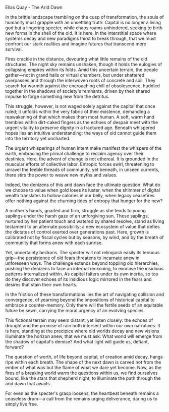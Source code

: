 Elias Quay - The Arid Dawn

In the brittle landscape trembling on the cusp of transformation, the souls of humanity must grapple with an unsettling truth: Capital is no longer a living god but a lingering specter, while chaos roams unhindered, seeking to birth new forms in the shell of the old. It is here, in the interstitial space where systems decay and new paradigms thirst to break through, that we must confront our stark realities and imagine futures that transcend mere survival.

Fires crackle in the distance, devouring what little remains of the old structures. The night sky remains unshaken, though it holds the eulogies of collapsing empires within its folds. Amid this uncertain terrain, the people gather—not in grand halls or virtual chambers, but under shattered overpasses and through the interwoven roots of concrete and soil. They search for warmth against the encroaching chill of obsolescence, huddled together in the shadows of society's remnants, driven by their shared impulse to forge something new from the detritus.

This struggle, however, is not waged solely against the capital that once ruled; it unfolds within the very fabric of their existence, demanding a reawakening of that which makes them most human. A soft, warm hand trembles within dirt-caked fingers as the echoes of despair meet with the urgent vitality to preserve dignity in a fractured age. Beneath whispered hopes lies an intuitive understanding: the ways of old cannot guide them into the territory yet uncharted.

The urgent whisperings of human intent make manifest the whispers of the earth, embracing the primal challenge to reclaim agency over their destinies. Here, the advent of change is not ethereal. It is grounded in the muscular efforts of collective labor. Entropic forces swirl, threatening to unravel the feeble threads of community, yet beneath, in unseen currents, there stirs the power to weave new myths and values.

Indeed, the denizens of this arid dawn face the ultimate question: What do we choose to value when gold loses its luster, when the shimmer of digital wealth translates to hollow calories in our belly, when legacy ceasefires offer nothing against the churning tides of entropy that hunger for the new?

A mother's hands, gnarled and firm, struggle as she tends to young saplings under the harsh gaze of an unforgiving sun. These saplings, nurtured by her patient touch and watered by shared resolve, stand as living testament to an alternate possibility; a new ecosystem of value that defies the dictates of control exerted over generations past. Here, growth is calibrated not by fiscal cycles but by seasons, by wind, and by the breath of community that forms anew with each sunrise.

Yet, uncertainty beckons. The specter will not relinquish easily its tenuous grip—the persistence of old fears threatens to incarnate anew in unforeseen ways. The challenge extends beyond toppling old hierarchies, pushing the denizens to face an internal reckoning, to exorcise the insidious patterns internalized within. As capital falters under its own inertia, so too do they discover echoes of its insidious logic mirrored in the fears and desires that stain their own hearts.

In the friction of these transformations lies the art of navigating collision and convergence, of yearning beyond the impositions of historical capital to embrace a counter-memory. Only there will the fertile seeds of an equitable future be sewn, carrying the moral urgency of an evolving species.

This fictional terrain may seem distant, yet listen closely: the echoes of drought and the promise of rain both intersect within our own narratives. It is here, standing at the precipice where old worlds decay and new visions illuminate the horizon anew, that we must ask: What world will emerge from the shadow of capital's demise? And what light will guide us, defiant, forward?

The question of worth, of life beyond capital, of creation amid decay, hangs ripe within each breath. The shape of the next dawn is carved not from the ember of what was but the flame of what we dare yet become. Now, as the fires of a breaking world warm the questions within us, we find ourselves bound, like the stars that shepherd night, to illuminate the path through the arid dawn that awaits.

For even as the specter's grasp loosens, the heartbeat beneath remains a ceaseless drum—a call from the remains urging deliverance, daring us to simply live free.